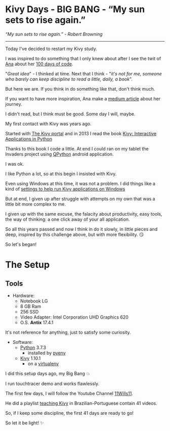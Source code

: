 # Kivy Days - BIG BANG - “My sun sets to rise again.” 

_“My sun sets to rise again.” - Robert Browning_


----


Today I've decided to restart my Kivy study.

I was inspired to do something that I only knew about after I see the twit of [Ana](https://twitter.com/ananoterminal/status/1116141708520185857) about her [100 days of code](https://www.100daysofcode.com/).

"_Great idea_" - I thinked at time. Next that I think - "_it's not for me, someone who barely can keep discipline to read a little, daily, a book_".

But here we are. If you think in do something like that, don't think much.

If you want to have more inspiration, Ana make a [medium article](https://medium.com/ananoterminal/week-01-100-days-of-code-f1500348e003) about her journey.

I didn't read, but I think must be good. Some day I will, maybe.

My first contact with Kivy was years ago.

Started with [The Kivy portal](https://kivy.org/) and in 2013 I read the book [Kivy: Interactive Applications in Python](https://www.packtpub.com/application-development/kivy-interactive-applications-python)

Thanks to this book I code a little. At end I could ran on my tablet the Invaders project using [QPython](https://play.google.com/store/apps/details?id=org.qpython.qpy) android application.

I was ok. 

I like Python a lot, so at this begin I insisted with Kivy.

Even using Windows at this time, it was not a problem. I did things like a kind of [settings to help run Kivy applications on Windows](https://pastebin.com/8HtCWMJR)

But at end, I given up after struggle with attempts  on my own that was a little bit more complex to me.

I given up with the same excuse, the falacity about productivity, easy tools, the way of thinking: a one click away of your all application.

So all this years passed and now I think in do it slowly, in little pieces and deep, inspired by this challenge above, but with more flexibility. :smirk:

So let's began!


# The Setup

## Tools

- Hardware:
  - Notebook LG
  - 8 GB Ram
  - 256 SSD
  - Video Adapter: Intel Corporation UHD Graphics 620
  - O.S. **Antix** 17.4.1 

It's not reference for anything, just to satisfy some curiosity.

- Software:
  - [Python](https://www.python.org/) 3.7.3
    - installed by [pyenv](https://github.com/pyenv/pyenv)
  - [Kivy](https://kivy.org/) 1.10.1
    - on a [virtualenv](https://github.com/pyenv/pyenv-virtualenv)

I did this setup days ago, my Big Bang :boom:

I run touchtracer demo and works flawlessly.

The first few days, I will follow the Youtube Channel [11Wills11](https://www.youtube.com/channel/UCjxrE6D_P9X_HnSW2mpw1BQ).

He did a playlist [teaching Kivy](https://www.youtube.com/playlist?list=PLsMpSZTgkF5AV1FmALMgW8W-TvrfR3nrs) in Brazilian-Portuguese contain 41 videos.

So, if I keep some discipline, the first 41 days are ready to go!

So let it be light! :sparkles:
